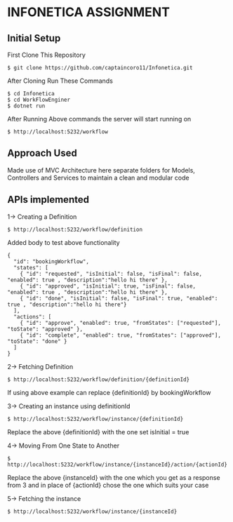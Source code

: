 # INFONETICA ASSIGNMENT
## Initial Setup
First Clone This Repository
```
$ git clone https://github.com/captaincoro11/Infonetica.git
```
After Cloning Run These Commands
```
$ cd Infonetica
$ cd WorkFlowEnginer
$ dotnet run
```
After Running Above commands the server will start running on 
```
$ http://localhost:5232/workflow
```

## Approach Used 
Made use of MVC Architecture here separate folders for Models, Controllers and Services to maintain a clean and modular code

## APIs implemented
1-> Creating a Definition 
```
$ http://localhost:5232/workflow/definition
```
Added body to test above functionality
```
{
  "id": "bookingWorkflow",
  "states": [
    { "id": "requested", "isInitial": false, "isFinal": false, "enabled": true , "description":"hello hi there" },
    { "id": "approved", "isInitial": true, "isFinal": false, "enabled": true , "description":"hello hi there" },
    { "id": "done", "isInitial": false, "isFinal": true, "enabled": true , "description":"hello hi there"}
  ],
  "actions": [
    { "id": "approve", "enabled": true, "fromStates": ["requested"], "toState": "approved" },
    { "id": "complete", "enabled": true, "fromStates": ["approved"], "toState": "done" }
  ]
}
```

2-> Fetching Definition
```
$ http://localhost:5232/workflow/definition/{definitionId}
```
If using above example can replace {definitionId} by bookingWorkflow

3-> Creating an instance using definitionId
```
$ http://localhost:5232/workflow/instance/{definitionId}
```
Replace the above {definitionId} with the one set isInitial = true

4-> Moving From One State to Another
```
$ http://localhost:5232/workflow/instance/{instanceId}/action/{actionId}
```
Replace the above {instanceId} with the one which you get as a response from 3 and in place of {actionId} chose the one which suits your case 

5-> Fetching the instance 
```
$ http://localhost:5232/workflow/instance/{instanceId}
```
